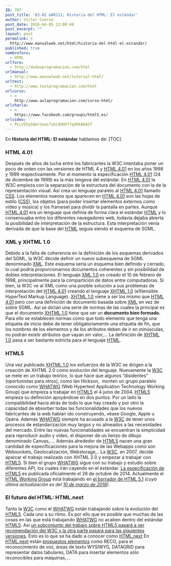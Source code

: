 ```yaml
---
ID: 707
post_title: '03.02 &#8211; Historia del HTML: El estándar'
author: Víctor Cuervo
post_date: 2016-04-05 12:00:48
post_excerpt: ""
layout: post
permalink: >
  http://www.manualweb.net/html/historia-del-html-el-estandar/
published: true
nombreforo:
  - HTML
urlforo:
  - http://dudasprogramacion.com/html
urlmanual:
  - http://www.manualweb.net/tutorial-html/
urltest:
  - http://www.testprogramacion.com/html
urlcurso:
  - >
    http://www.aulaprogramacion.com/curso-html/
urlcharla:
  - >
    https://www.facebook.com/groups/html5.es/
urlvideo:
  - PLLVIhySQmrVaaLfsbi9VHVffq3Kk8KAST
---
```

En **Historia del HTML: El estándar** hablamos de: [TOC] <a name="html4"></a> 
### **HTML 4.01**

<span style="font-weight: 400;">Después de años de lucha entre los fabricantes la W3C intentaba poner un poco de orden con las versiones de HTML 4 y </span>[<span style="font-weight: 400;">HTML 4.01</span>][1]<span style="font-weight: 400;"> en los años 1998 y 1999 respectivamente.</span> <span style="font-weight: 400;">Por el momento la especificación </span>[<span style="font-weight: 400;">HTML 4.01</span>][1]<span style="font-weight: 400;"> (24 de diciembre de 1999) es la más longeva del estándar.</span> <span style="font-weight: 400;">En </span>[<span style="font-weight: 400;">HTML 4.01</span>][1]<span style="font-weight: 400;"> la W3C empieza con la separación de la estructura del documento con la de la representación visual. Así crea un lenguaje paralelo al </span>[<span style="font-weight: 400;">HTML 4.01</span>][1]<span style="font-weight: 400;"> llamado </span>[<span style="font-weight: 400;">CSS</span>][2]<span style="font-weight: 400;">.</span> <span style="font-weight: 400;">Los elementos nuevos que aparecen en </span>[<span style="font-weight: 400;">HTML 4.01</span>][1]<span style="font-weight: 400;"> son las hojas de estilo (</span>[<span style="font-weight: 400;">CSS</span>][2]<span style="font-weight: 400;">), los objetos (para poder insertar elementos externos como vídeo y música) y los frameset para dividir la pantalla en partes.</span> <span style="font-weight: 400;">Aunque </span>[<span style="font-weight: 400;">HTML 4.01</span>][1]<span style="font-weight: 400;"> era un lenguaje que definía de forma clara el estándar </span>[<span style="font-weight: 400;">HTML</span>][3]<span style="font-weight: 400;"> y lo consensuaba entre los diferentes navegadores web, todavía dejaba abierta la posibilidad de interpretación de la estructura. Esta interpretación venía derivada de que la base del </span>[<span style="font-weight: 400;">HTML</span>][3]<span style="font-weight: 400;"> seguía siendo el esquema de SGML.</span> <a name="xml"></a> 
### **XML y XHTML 1.0**

<span style="font-weight: 400;">Debido a la falta de coherencia en la definición de los esquemas derivados del SGML, la W3C decide definir un nuevo subesquema de SGML denominado </span>[<span style="font-weight: 400;">XML</span>][4]<span style="font-weight: 400;">. Este esquema sería un esquema bien definido y cerrado, lo cual podría proporcionarnos documentos coherentes y sin posibilidad de dobles interpretaciones.</span> <span style="font-weight: 400;">El lenguaje </span>[<span style="font-weight: 400;">XML 1.0</span>][5]<span style="font-weight: 400;"> es creado el 10 de febrero de 1998, principalmente para la compartición de datos entre computadoras.</span> <span style="font-weight: 400;">Si bien, la W3C ve al XML como una posible solución a sus problemas de interpretación del </span>[<span style="font-weight: 400;">HTML 4.01</span>][1]<span style="font-weight: 400;"> creando el lenguaje </span>[<span style="font-weight: 400;">XHTML 1.0</span>][6]<span style="font-weight: 400;"> (eXtensible HyperText Markup Language).</span> [<span style="font-weight: 400;">XHTML 1.0</span>][6]<span style="font-weight: 400;"> viene a ser los mismo que </span>[<span style="font-weight: 400;">HTML 4.01</span>][1]<span style="font-weight: 400;"> pero con una definición de documento basada sobre </span>[<span style="font-weight: 400;">XML</span>][4]<span style="font-weight: 400;"> en vez de sobre SGML. Así se dictan una serie de normas de las cuales la principal es que el documento </span>[<span style="font-weight: 400;">XHTML 1.0</span>][6]<span style="font-weight: 400;"> tiene que ser un </span>**documento bien formado.**<span style="font-weight: 400;"> Para ello se establecen normas como que todo elemento que tenga una etiqueta de inicio debe de tener obligatoriamente una etiqueta de fin, que los nombres de los elementos y de los atributos deben de ir en minúsculas, no podrán existir atributos que vayan sin valor,...</span> <span style="font-weight: 400;">La definición de </span>[<span style="font-weight: 400;">XHTML 1.0</span>][6]<span style="font-weight: 400;"> pasa a ser bastante estricta para el lenguaje </span>[<span style="font-weight: 400;">HTML</span>][3]<span style="font-weight: 400;">.</span> <a name="html5"></a> 
### **HTML5**

<span style="font-weight: 400;">Una vez publicado </span>[<span style="font-weight: 400;">XHTML 1.0</span>][6]<span style="font-weight: 400;"> los esfuerzos de la W3C se dirigen a la creación de XHTML 2.0 como evolución del lenguaje.</span> <span style="font-weight: 400;">Nuevamente la </span>[<span style="font-weight: 400;">W3C</span>][7]<span style="font-weight: 400;"> se mete en un trabajo teórico, lo que hace que algunos “disidentes” (oportunistas para otros), como Ian Hickson,  monten un grupo paralelo conocido como </span>[<span style="font-weight: 400;">WHATWG</span>][8]<span style="font-weight: 400;"> (Web Hypertext Application Technology Working Group) que empieza a trabajar en </span>[<span style="font-weight: 400;">HTML5</span>][9]<span style="font-weight: 400;"> el 4 junio de 2004.</span> [<span style="font-weight: 400;">HTML5</span>][9]<span style="font-weight: 400;"> empieza su definición apoyándose en dos puntos. Por un lado la compatibilidad hacía atrás de todo lo que hay creado y por otro la capacidad de absorber todas las funcionalidades que los nuevos fabricantes de la web habían ido construyendo, véase Google, Apple u Opera.</span> <span style="font-weight: 400;">Además </span>[<span style="font-weight: 400;">WHATWG</span>][8]<span style="font-weight: 400;"> siempre ha acusado a la </span>[<span style="font-weight: 400;">W3C</span>][7]<span style="font-weight: 400;"> de tener unos procesos de estandarización muy largos y no alineados a las necesidades del mercado.</span> <span style="font-weight: 400;">Entre las nuevas funcionalidades se encuentran la simplicidad para reproducir audio y vídeo, el disponer de un lienzo de dibujo denominado Canvas,.... Además alrededor de </span>[<span style="font-weight: 400;">HTML5</span>][9]<span style="font-weight: 400;"> nacen una gran cantidad de especificaciones para la mejora de las Webapps como son Websockets, Geolocalización, Webstorage,..</span> <span style="font-weight: 400;">La </span>[<span style="font-weight: 400;">W3C</span>][7]<span style="font-weight: 400;">, en 2007, decide aparcar el trabajo realizado con XHTML 2.0 y empezar a trabajar con </span>[<span style="font-weight: 400;">HTML5</span>][9]<span style="font-weight: 400;">. Si bien el grupo </span>[<span style="font-weight: 400;">WHATWG</span>][8]<span style="font-weight: 400;"> sigue con su trabajo y estudio sobre diferentes API, los cuales irán cayendo en el estándar.</span> [<span style="font-weight: 400;">La especificación de HTML5</span>][10]<span style="font-weight: 400;"> es publicada oficialmente el 28 de octubre de 2014.</span> <span style="font-weight: 400;">Actualmente el </span>[<span style="font-weight: 400;">HTML Working Group</span>][11]<span style="font-weight: 400;"> está trabajando en </span>[<span style="font-weight: 400;">el borrador de HTML 5.1</span>][12] *<span style="font-weight: 400;">(cuya última actualización es del </span>*[*<span style="font-weight: 400;">10 de marzo de 2016</span>*][13]*<span style="font-weight: 400;">).</span>* <a name="next"></a> 
### **El futuro del HTML: HTML.next**

<span style="font-weight: 400;">Tanto la </span>[<span style="font-weight: 400;">W3C</span>][7]<span style="font-weight: 400;"> como el </span>[<span style="font-weight: 400;">WHATWG</span>][8]<span style="font-weight: 400;"> están trabajando sobre la evolución del </span>[<span style="font-weight: 400;">HTML5</span>][9]<span style="font-weight: 400;">. Cada uno a su ritmo. Es por ello que es posible que muchas de las cosas en las que está trabajando </span>[<span style="font-weight: 400;">WHATWG</span>][8]<span style="font-weight: 400;"> no acaben dentro del estándar </span>[<span style="font-weight: 400;">HTML5</span>][9]<span style="font-weight: 400;">.</span> <span style="font-weight: 400;">Así </span>[<span style="font-weight: 400;">un subconjunto del trabajo sobre HTML5 pasará a ser recomendación del W3C y la otra parte pasará para las siguientes versiones</span>][14]<span style="font-weight: 400;">. Esto es lo que se ha dado a conocer como </span>[<span style="font-weight: 400;">HTML.next</span>][15] <span style="font-weight: 400;">En </span>[<span style="font-weight: 400;">HTML.next</span>][15]<span style="font-weight: 400;"> están </span>[<span style="font-weight: 400;">propuestos elementos</span>][16]<span style="font-weight: 400;"> como RECO, para el reconocimiento de voz, áreas de texto WYSIWYG, DATAGRID para representar datos tabulares, DATA para insertar elementos sólo reconocibles para máquinas,...</span>

 [1]: http://www.w3.org/TR/REC-html40/
 [2]: http://www.manualweb.net/tutorial-css/
 [3]: http://www.manualweb.net/tutorial-html/
 [4]: http://www.manualweb.net/tutorial-xml/
 [5]: http://www.w3.org/TR/1998/REC-xml-19980210
 [6]: http://www.w3.org/TR/xhtml1/
 [7]: http://www.w3.org
 [8]: http://www.whatwg.org/
 [9]: http://www.w3.org/TR/html5/
 [10]: http://www.w3.org/TR/2014/REC-html5-20141028/
 [11]: http://www.w3.org/html/wg/
 [12]: https://www.w3.org/TR/2016/WD-html51-20160310/
 [13]: https://www.w3.org/blog/news/archives/5313
 [14]: http://www.w3.org/QA/2012/07/html5_and_htmlnext.html
 [15]: http://www.w3.org/wiki/HTML/next
 [16]: http://www.w3.org/html/wg/next/markup/